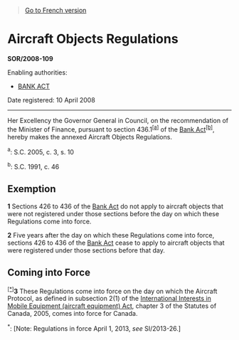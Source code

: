 > [Go to French version](/fr/Règlements/Décrets,%20ordonnances%20et%20règlements%20statutaires/2008/109.md)

# Aircraft Objects Regulations

**SOR/2008-109**

Enabling authorities: 
- [BANK ACT](/en/Acts/Statutes%20of%20Canada/1991/c.%2046.md)

Date registered: 10 April 2008

----------

Her Excellency the Governor General in Council, on the recommendation of the Minister of Finance, pursuant to section 436.1<sup><a href='#fn_1572_hq_2710'>[a]</a></sup> of the [Bank Act](/en/Acts/Statutes%20of%20Canada/1991/c.%2046.md)<sup><a href='#fn_606849-e_hq_2720'>[b]</a></sup>, hereby makes the annexed Aircraft Objects Regulations.

<a name='fn_1572_hq_2710'><sup>a</sup></a>: S.C. 2005, c. 3, s. 10<br />

<a name='fn_606849-e_hq_2720'><sup>b</sup></a>: S.C. 1991, c. 46<br />




## Exemption


**1** Sections 426 to 436 of the [Bank Act](/en/Acts/Statutes%20of%20Canada/1991/c.%2046.md) do not apply to aircraft objects that were not registered under those sections before the day on which these Regulations come into force.



**2** Five years after the day on which these Regulations come into force, sections 426 to 436 of the [Bank Act](/en/Acts/Statutes%20of%20Canada/1991/c.%2046.md) cease to apply to aircraft objects that were registered under those sections before that day.




## Coming into Force


<sup><a href='#fn_Ind11FA_hq_4381'>[*]</a></sup>**3** These Regulations come into force on the day on which the Aircraft Protocol, as defined in subsection 2(1) of the [International Interests in Mobile Equipment (aircraft equipment) Act](/en/Acts/Statutes%20of%20Canada/2005/c.%203.md), chapter 3 of the Statutes of Canada, 2005, comes into force for Canada.

<a name='fn_Ind11FA_hq_4381'><sup>*</sup></a>: [Note: Regulations in force April 1, 2013, *see* SI/2013-26.]<br />


